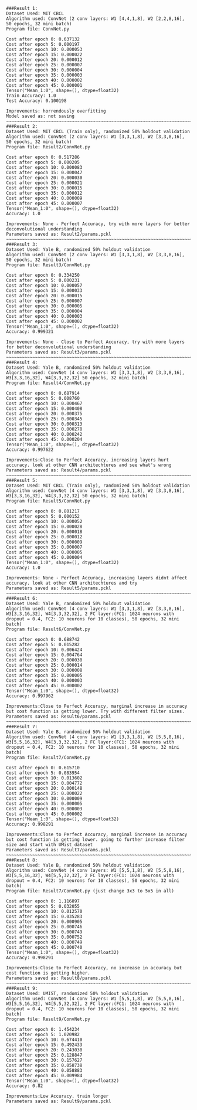 ~~~~~~~~~~~~~~~~~~~~~~~~~~~~~~~~~~~~~~~~~~~~~~~~~~~~~~~~~~~~~~~~~~~~~~~~~~~~~~~~~~~~~~~~~~~~~~~
###Result 1:
Dataset Used: MIT CBCL
Algorithm used: ConvNet (2 conv layers: W1 [4,4,1,8], W2 [2,2,8,16], 50 epochs, 32 mini batch)
Program file: ConvNet.py

Cost after epoch 0: 0.637132
Cost after epoch 5: 0.000197
Cost after epoch 10: 0.000053
Cost after epoch 15: 0.000022
Cost after epoch 20: 0.000012
Cost after epoch 25: 0.000007
Cost after epoch 30: 0.000004
Cost after epoch 35: 0.000003
Cost after epoch 40: 0.000002
Cost after epoch 45: 0.000001
Tensor("Mean_1:0", shape=(), dtype=float32)
Train Accuracy: 1.0
Test Accuracy: 0.100198

Improvements: horrendously overfitting
Model saved as: not saving
~~~~~~~~~~~~~~~~~~~~~~~~~~~~~~~~~~~~~~~~~~~~~~~~~~~~~~~~~~~~~~~~~~~~~~~~~~~~~~~~~~~~~~~~~~~~~~
###Result 2:
Dataset Used: MIT CBCL (Train only), randomized 50% holdout validation
Algorithm used: ConvNet (2 conv layers: W1 [3,3,1,8], W2 [3,3,8,16], 50 epochs, 32 mini batch) 
Program file: Result2/ConvNet.py

Cost after epoch 0: 0.517286
Cost after epoch 5: 0.000205
Cost after epoch 10: 0.000083
Cost after epoch 15: 0.000047
Cost after epoch 20: 0.000030
Cost after epoch 25: 0.000021
Cost after epoch 30: 0.000015
Cost after epoch 35: 0.000012
Cost after epoch 40: 0.000009
Cost after epoch 45: 0.000007
Tensor("Mean_1:0", shape=(), dtype=float32)
Accuracy: 1.0

Improvements: None - Perfect Accuracy, try with more layers for better deconvolutional understanding
Parameters saved as: Result2/params.pckl
~~~~~~~~~~~~~~~~~~~~~~~~~~~~~~~~~~~~~~~~~~~~~~~~~~~~~~~~~~~~~~~~~~~~~~~~~~~~~~~~~~~~~~~~~~~~~~
###Result 3:
Dataset Used: Yale B, randomized 50% holdout validation
Algorithm used: ConvNet (2 conv layers: W1 [3,3,1,8], W2 [3,3,8,16], 50 epochs, 32 mini batch) 
Program file: Result3/ConvNet.py

Cost after epoch 0: 0.334250
Cost after epoch 5: 0.000231
Cost after epoch 10: 0.000057
Cost after epoch 15: 0.000033
Cost after epoch 20: 0.000015
Cost after epoch 25: 0.000007
Cost after epoch 30: 0.000005
Cost after epoch 35: 0.000004
Cost after epoch 40: 0.000003
Cost after epoch 45: 0.000002
Tensor("Mean_1:0", shape=(), dtype=float32)
Accuracy: 0.999321

Improvements: None - Close to Perfect Accuracy, try with more layers for better deconvolutional understanding
Parameters saved as: Result3/params.pckl
~~~~~~~~~~~~~~~~~~~~~~~~~~~~~~~~~~~~~~~~~~~~~~~~~~~~~~~~~~~~~~~~~~~~~~~~~~~~~~~~~~~~~~~~~~~~~~
###Result 4:
Dataset Used: Yale B, randomized 50% holdout validation
Algorithm used: ConvNet (4 conv layers: W1 [3,3,1,8], W2 [3,3,8,16], W3[3,3,16,32], W4[3,3,32,32] 50 epochs, 32 mini batch) 
Program file: Result4/ConvNet.py

Cost after epoch 0: 0.687914
Cost after epoch 5: 0.008760
Cost after epoch 10: 0.000467
Cost after epoch 15: 0.000408
Cost after epoch 20: 0.000375
Cost after epoch 25: 0.000345
Cost after epoch 30: 0.000313
Cost after epoch 35: 0.000278
Cost after epoch 40: 0.000242
Cost after epoch 45: 0.000204
Tensor("Mean_1:0", shape=(), dtype=float32)
Accuracy: 0.997622

Improvements:Close to Perfect Accuracy, increasing layers hurt accuracy. look at other CNN architechtures and see what's wrong
Parameters saved as: Result4/params.pckl
~~~~~~~~~~~~~~~~~~~~~~~~~~~~~~~~~~~~~~~~~~~~~~~~~~~~~~~~~~~~~~~~~~~~~~~~~~~~~~~~~~~~~~~~~~~~~~
###Result 5:
Dataset Used: MIT CBCL (Train only), randomized 50% holdout validation
Algorithm used: ConvNet (4 conv layers: W1 [3,3,1,8], W2 [3,3,8,16], W3[3,3,16,32], W4[3,3,32,32] 50 epochs, 32 mini batch) 
Program file: Result5/ConvNet.py

Cost after epoch 0: 0.801217
Cost after epoch 5: 0.000152
Cost after epoch 10: 0.000052
Cost after epoch 15: 0.000028
Cost after epoch 20: 0.000018
Cost after epoch 25: 0.000012
Cost after epoch 30: 0.000009
Cost after epoch 35: 0.000007
Cost after epoch 40: 0.000005
Cost after epoch 45: 0.000004
Tensor("Mean_1:0", shape=(), dtype=float32)
Accuracy: 1.0

Improvements: None - Perfect Accuracy, increasing layers didnt affect accuracy. look at other CNN architechtures and try 
Parameters saved as: Result5/params.pckl
~~~~~~~~~~~~~~~~~~~~~~~~~~~~~~~~~~~~~~~~~~~~~~~~~~~~~~~~~~~~~~~~~~~~~~~~~~~~~~~~~~~~~~~~~~~~~~
###Result 6:
Dataset Used: Yale B, randomized 50% holdout validation
Algorithm used: ConvNet (4 conv layers: W1 [3,3,1,8], W2 [3,3,8,16], W3[3,3,16,32], W4[3,3,32,32], 2 FC layer:(FC1: 1024 neurons with dropout = 0.4, FC2: 10 neurons for 10 classes), 50 epochs, 32 mini batch) 
Program file: Result6/ConvNet.py

Cost after epoch 0: 0.688742
Cost after epoch 5: 0.015282
Cost after epoch 10: 0.006424
Cost after epoch 15: 0.004764
Cost after epoch 20: 0.000030
Cost after epoch 25: 0.000014
Cost after epoch 30: 0.000008
Cost after epoch 35: 0.000005
Cost after epoch 40: 0.000003
Cost after epoch 45: 0.000002
Tensor("Mean_1:0", shape=(), dtype=float32)
Accuracy: 0.997962

Improvements:Close to Perfect Accuracy, marginal increase in accuracy but cost function is getting lower. Try with different filter sizes.
Parameters saved as: Result6/params.pckl
~~~~~~~~~~~~~~~~~~~~~~~~~~~~~~~~~~~~~~~~~~~~~~~~~~~~~~~~~~~~~~~~~~~~~~~~~~~~~~~~~~~~~~~~~~~~~~
###Result 7:
Dataset Used: Yale B, randomized 50% holdout validation
Algorithm used: ConvNet (4 conv layers: W1 [3,3,1,8], W2 [5,5,8,16], W3[5,5,16,32], W4[3,3,32,32], 2 FC layer:(FC1: 1024 neurons with dropout = 0.4, FC2: 10 neurons for 10 classes), 50 epochs, 32 mini batch) 
Program file: Result7/ConvNet.py

Cost after epoch 0: 0.615710
Cost after epoch 5: 0.083954
Cost after epoch 10: 0.013602
Cost after epoch 15: 0.004772
Cost after epoch 20: 0.000148
Cost after epoch 25: 0.000022
Cost after epoch 30: 0.000009
Cost after epoch 35: 0.000005
Cost after epoch 40: 0.000003
Cost after epoch 45: 0.000002
Tensor("Mean_1:0", shape=(), dtype=float32)
Accuracy: 0.998291

Improvements:Close to Perfect Accuracy, marginal increase in accuracy but cost function is getting lower. going to further increase filter size and start with UMist dataset
Parameters saved as: Result7/params.pckl
~~~~~~~~~~~~~~~~~~~~~~~~~~~~~~~~~~~~~~~~~~~~~~~~~~~~~~~~~~~~~~~~~~~~~~~~~~~~~~~~~~~~~~~~~~~~~~
###Result 8:
Dataset Used: Yale B, randomized 50% holdout validation
Algorithm used: ConvNet (4 conv layers: W1 [5,5,1,8], W2 [5,5,8,16], W3[5,5,16,32], W4[5,5,32,32], 2 FC layer:(FC1: 1024 neurons with dropout = 0.4, FC2: 10 neurons for 10 classes), 50 epochs, 32 mini batch) 
Program file: Result7/ConvNet.py (just change 3x3 to 5x5 in all)

Cost after epoch 0: 1.116897
Cost after epoch 5: 0.032055
Cost after epoch 10: 0.012570
Cost after epoch 15: 0.035283
Cost after epoch 20: 0.000905
Cost after epoch 25: 0.000746
Cost after epoch 30: 0.000749
Cost after epoch 35: 0.000752
Cost after epoch 40: 0.000749
Cost after epoch 45: 0.000740
Tensor("Mean_1:0", shape=(), dtype=float32)
Accuracy: 0.998291

Improvements:Close to Perfect Accuracy, no increase in accuracy but cost function is getting higher.
Parameters saved as: Result8/params.pckl
~~~~~~~~~~~~~~~~~~~~~~~~~~~~~~~~~~~~~~~~~~~~~~~~~~~~~~~~~~~~~~~~~~~~~~~~~~~~~~~~~~~~~~~~~~~~~~
###Result 9:
Dataset Used: UMIST, randomized 50% holdout validation
Algorithm used: ConvNet (4 conv layers: W1 [5,5,1,8], W2 [5,5,8,16], W3[5,5,16,32], W4[5,5,32,32], 2 FC layer:(FC1: 1024 neurons with dropout = 0.4, FC2: 10 neurons for 10 classes), 50 epochs, 32 mini batch) 
Program file: Result9/ConvNet.py

Cost after epoch 0: 1.454234
Cost after epoch 5: 1.020982
Cost after epoch 10: 0.674410
Cost after epoch 15: 0.492433
Cost after epoch 20: 0.243030
Cost after epoch 25: 0.128847
Cost after epoch 30: 0.157627
Cost after epoch 35: 0.058738
Cost after epoch 40: 0.058883
Cost after epoch 45: 0.009984
Tensor("Mean_1:0", shape=(), dtype=float32)
Accuracy: 0.82

Improvements:Low Accuracy, train longer
Parameters saved as: Result9/params.pckl
